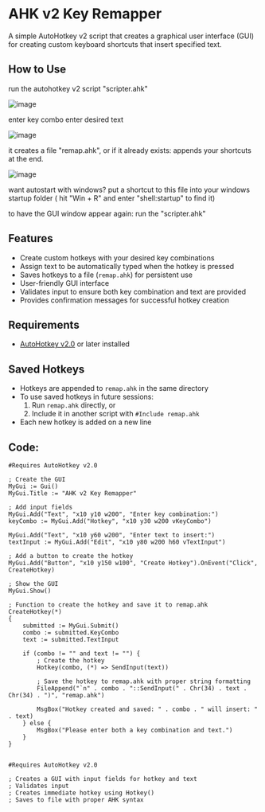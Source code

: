 # AHK v2 Key Remapper

A simple AutoHotkey v2 script that creates a graphical user interface (GUI) for creating custom keyboard shortcuts that insert specified text.

## How to Use
run the autohotkey v2 script "scripter.ahk"

![image](https://github.com/user-attachments/assets/6052855e-62af-4aef-bc40-693e47685dd6)

enter key combo
enter desired text

![image](https://github.com/user-attachments/assets/34e8c54d-9e9c-442d-9944-d298d86f6898)

it creates a file "remap.ahk", or if it already exists: appends your shortcuts at the end.

![image](https://github.com/user-attachments/assets/83cfda20-8a33-4eee-bc88-4d54fddd474d)

want autostart with windows? put a shortcut to this file into your windows startup folder ( hit "Win + R" and enter "shell:startup" to find it)

to have the GUI window appear again: run the "scripter.ahk" 

## Features

- Create custom hotkeys with your desired key combinations
- Assign text to be automatically typed when the hotkey is pressed
- Saves hotkeys to a file (`remap.ahk`) for persistent use
- User-friendly GUI interface
- Validates input to ensure both key combination and text are provided
- Provides confirmation messages for successful hotkey creation

## Requirements

- [AutoHotkey v2.0](https://www.autohotkey.com/) or later installed

## Saved Hotkeys

- Hotkeys are appended to `remap.ahk` in the same directory
- To use saved hotkeys in future sessions:
  1. Run `remap.ahk` directly, or
  2. Include it in another script with `#Include remap.ahk`
- Each new hotkey is added on a new line

## Code:

```autohotkey
#Requires AutoHotkey v2.0

; Create the GUI
MyGui := Gui()
MyGui.Title := "AHK v2 Key Remapper"

; Add input fields
MyGui.Add("Text", "x10 y10 w200", "Enter key combination:")
keyCombo := MyGui.Add("Hotkey", "x10 y30 w200 vKeyCombo")

MyGui.Add("Text", "x10 y60 w200", "Enter text to insert:")
textInput := MyGui.Add("Edit", "x10 y80 w200 h60 vTextInput")

; Add a button to create the hotkey
MyGui.Add("Button", "x10 y150 w100", "Create Hotkey").OnEvent("Click", CreateHotkey)

; Show the GUI
MyGui.Show()

; Function to create the hotkey and save it to remap.ahk
CreateHotkey(*)
{
    submitted := MyGui.Submit()
    combo := submitted.KeyCombo
    text := submitted.TextInput
    
    if (combo != "" and text != "") {
        ; Create the hotkey
        Hotkey(combo, (*) => SendInput(text))
        
        ; Save the hotkey to remap.ahk with proper string formatting
        FileAppend("`n" . combo . "::SendInput(" . Chr(34) . text . Chr(34) . ")", "remap.ahk")
        
        MsgBox("Hotkey created and saved: " . combo . " will insert: " . text)
    } else {
        MsgBox("Please enter both a key combination and text.")
    }
}


#Requires AutoHotkey v2.0

; Creates a GUI with input fields for hotkey and text
; Validates input
; Creates immediate hotkey using Hotkey()
; Saves to file with proper AHK syntax
```
